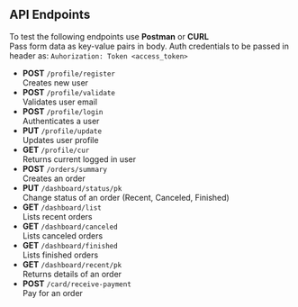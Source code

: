 ## API Endpoints

To test the following endpoints use **Postman** or **CURL**  
Pass form data as key-value pairs in body. Auth credentials to be passed in header as: `Auhorization: Token <access_token>`

- **POST** `/profile/register`  
Creates new user
- **POST** `/profile/validate`  
Validates user email
- **POST** `/profile/login`  
Authenticates a user
- **PUT** `/profile/update`  
Updates user profile
- **GET** `/profile/cur`  
Returns current logged in user
- **POST** `/orders/summary`  
Creates an order
- **PUT** `/dashboard/status/pk`  
Change status of an order (Recent, Canceled, Finished)
- **GET** `/dashboard/list`  
Lists recent orders
- **GET** `/dashboard/canceled`  
Lists canceled orders
- **GET** `/dashboard/finished`  
Lists finished orders
- **GET** `/dashboard/recent/pk`  
Returns details of an order
- **POST** `/card/receive-payment`  
Pay for an order
